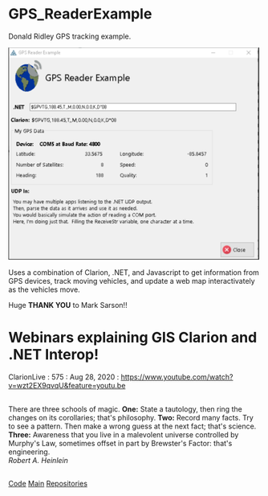 # GPS_ReaderExample

Donald Ridley GPS tracking example.

<img src="https://github.com/RobertArtigas/GPS_ReaderExample/blob/contents-edits/20200808_GPSREADER_01.png" width=500/>

Uses a combination of Clarion, .NET, and Javascript to get information from GPS devices, track 
 moving vehicles, and update a web map interactivately as the vehicles move. 

Huge **THANK YOU** to Mark Sarson!!
 
# Webinars explaining GIS Clarion and .NET Interop!

ClarionLive : 575 : Aug 28, 2020 : https://www.youtube.com/watch?v=wzt2EX9qvqU&feature=youtu.be

##
###

There are three schools of magic. **One:** State a tautology, then ring the changes on its corollaries; that's philosophy. **Two:** Record many facts. Try to see a pattern. Then make a wrong guess at the next fact; that's science. **Three:** Awareness that you live in a malevolent universe controlled by Murphy's Law, sometimes offset in part by Brewster's Factor: that's engineering.<BR/>
_Robert A. Heinlein_

##

<!-- [Wiki](https://github.com/RobertArtigas/GPS_ReaderExample/Wiku) --> 
[Code](https://github.com/RobertArtigas/GPS_ReaderExample) 
[Main](https://github.com/RobertArtigas) 
[Repositories](https://github.com/RobertArtigas?tab=repositories)



